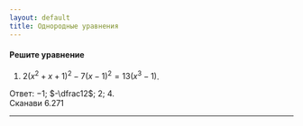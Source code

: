 ```yaml
---
layout: default
title: Однородные уравнения
---
```


#### Решите уравнение

1) $2 (x^2 + x + 1)^2 - 7 (x - 1)^2 = 13 (x^3 - 1)$.

Ответ: $-1$; $-\dfrac12$; $2$; $4$.
<br>
Сканави 6.271

--- ---
